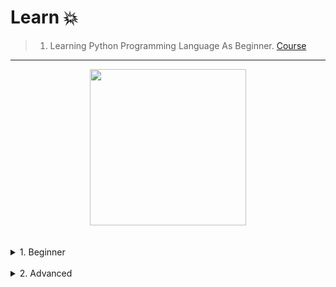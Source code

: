 # Learn 💥

> 1) Learning Python Programming Language As Beginner. [Course](https://www.udemy.com/course/python-for-beginners-in-arabic-2023/)
---

<div align="center">
<!-- Title: -->
  <a href="https://www.udemy.com/course/python-for-beginners-in-arabic-2023/">
    <img src="https://raw.githubusercontent.com/DevHezoo/C-main/refs/heads/main/Projects/Archive/Courses/Udemy_Py.png" height="250">
  </a>
  </div>
<br><br>
<details>
<summary>
1. Beginner
<br><br>
</summary>
  
<details>
<summary>Section 1</summary><br>

  - [know basics](Beginner/Lectures/0/)
  - [print()](Beginner/Lectures/1/)
  - [Variables](Beginner/Lectures/2/)
  - [String Methods](Beginner/Lectures/3/)
  - [Type Casting](Beginner/Lectures/4/)
  - [User Input](Beginner/Lectures/5/)
  - [Math Functions](Beginner/Lectures/6/)
  - [String Slicing](Beginner/Lectures/7/)
  - [If Statments](Beginner/Lectures/8/)
  - [Logical Operators](Beginner/Lectures/9/)
  - [While Loops](Beginner/Lectures/10/)
  - [For Loops](Beginner/Lectures/11/)
  - [Nested Loops](Beginner/Lectures/12/)
</details>

<details>
<summary>Section 2</summary><br>

  - [Loop Control Statments](Beginner/Lectures/13/)
  - [Lists](Beginner/Lectures/14/)
  - [2D Lists](Beginner/Lectures/15/)
  - [Tuples](Beginner/Lectures/16/)
  - [Sets](Beginner/Lectures/17/)
  - [Dictionaries](Beginner/Lectures/18/)
  - [Indexing](Beginner/Lectures/19/)
  - [Functions](Beginner/Lectures/20/)
  - [Return Statment](Beginner/Lectures/21/)
  - [Keyword Arguments](Beginner/Lectures/22/)
  - [Nested Function calls](Beginner/Lectures/23/)
  - [Variable Scope](Beginner/Lectures/24/)
  - [Args](Beginner/Lectures/25/)
  - [Kwargs](Beginner/Lectures/26/)
  - [String Format](Beginner/Lectures/27/)
  - [Random Numbers](Beginner/Lectures/28/)
  - [Exception handling](Beginner/Lectures/29/)
</details>

<details>
<summary>Section 3</summary><br>

  - [File Detection](Beginner/Lectures/30/)
  - [Read a file](Beginner/Lectures/31/)
  - [Write a file](Beginner/Lectures/32/)
  - [Copy a file](Beginner/Lectures/33/)
  - [Move a file](Beginner/Lectures/34/)
  - [Delete a file](Beginner/Lectures/35/)
  - [Modules](Beginner/Lectures/36/)
  - [Custom Module](Beginner/Lectures/37/)
  - [Rock Paper Scissorss Game](Beginner/Lectures/38/)
  - [Quiz game](Beginner/Lectures/39/)
</details>

<details>
<summary>Section 4</summary><br>

  - [Object Oriented Programming](Beginner/Lectures/40/)
  - [Class Variables](Beginner/Lectures/41/)
  - [Inheritance](Beginner/Lectures/42/)
  - [Multi-level Inheritance](Beginner/Lectures/43/)
  - [Multiple Inheritance](Beginner/Lectures/44/)
  - [Method Overriding](Beginner/Lectures/45/)
  - [Method Chaining](Beginner/Lectures/46/)
  - [Super Function](Beginner/Lectures/47/)
  - [Abstract Classes](Beginner/Lectures/48/)
  - [Objects as Arguments](Beginner/Lectures/49/)
</details>  
  

<details>
<summary>Section 5</summary><br>

  - [Duck Typing](Beginner/Lectures/50/)
  - [Walrus Operator](Beginner/Lectures/51/)
  - [Functions to Variables](Beginner/Lectures/52/)
  - [Higher Order Functions](Beginner/Lectures/53/)
  - [Lambda](Beginner/Lectures/54/)
  - [Sort](Beginner/Lectures/55/)
  - [Map](Beginner/Lectures/56/)
  - [Filter](Beginner/Lectures/57/)
  - [Reduce](Beginner/Lectures/58/)
  - [List Comprehension](Beginner/Lectures/59/)
  - [Dictionary Comprehension](Beginner/Lectures/60/)
  - [Zip Function](Beginner/Lectures/61/)
  - [Class Name](Beginner/Lectures/62/)
  - [Time Module](Beginner/Lectures/63/)
</details> 

<details>
<summary>Section 6</summary><br>

  - [Threading](Beginner/Lectures/64/)
  - [Daemon Threads](Beginner/Lectures/65/)
  - [Multi Processing](Beginner/Lectures/66/)
  - [GUI Windows](Beginner/Lectures/67/)
  - [Labels](Beginner/Lectures/68/)
  - [Buttons](Beginner/Lectures/69/)
  - [EntryBox](Beginner/Lectures/70/)
  - [CheckBox](Beginner/Lectures/71/)
  - [Radio Button](Beginner/Lectures/72/)
  - [Scale](Beginner/Lectures/73/)
</details> 


<details>
<summary>Section 7</summary><br>

  - [Listbox](Beginner/Lectures/74/)
  - [MessageBox](Beginner/Lectures/75/)
  - [Color Chooser](Beginner/Lectures/76/)
  - [Text Area](Beginner/Lectures/77/)
  - [Read a File Using Tk](Beginner/Lectures/78/)
  - [Save a File Using Tk](Beginner/Lectures/79/)
  - [Menubar](Beginner/Lectures/80/)
  - [Frames](Beginner/Lectures/81/)
  - [New Windows](Beginner/Lectures/82/)
</details> 


<details>
<summary>Section 8</summary><br>

  - [Window Taps](Beginner/Lectures/83/)
  - [Grid](Beginner/Lectures/84/)
  - [Progressbar](Beginner/Lectures/85/)
  - [Canvas](Beginner/Lectures/86/)
  - [Keyboard Events](Beginner/Lectures/87/)
  - [Mouse Events](Beginner/Lectures/88/)
  - [Drag and Drop](Beginner/Lectures/89/)
  - [Move Images](Beginner/Lectures/90/)
</details> 
  

<details>
<summary>Section 9</summary><br>

  - [Animations](Beginner/Lectures/91/)
  - [Multiple Animations](Beginner/Lectures/92/)
  - [Clock App](Beginner/Lectures/93/)
  - [Send an Email](Beginner/Lectures/94/)
  - [Run with CMD](Beginner/Lectures/95/)
  - [Pip](Beginner/Lectures/96/)
  - [Py to Exe](Beginner/Lectures/97/)
  - [Calculator Program](Beginner/Lectures/98/)
</details> 

<details>
<summary>Section 10</summary><br>

  - [Text Editor](Beginner/Lectures/99/)
  - [Snake Game](Beginner/Lectures/100/)
</details> 

</details>

<details>
<summary>
2. Advanced
<br>
</summary>

- Soon.
</details>
